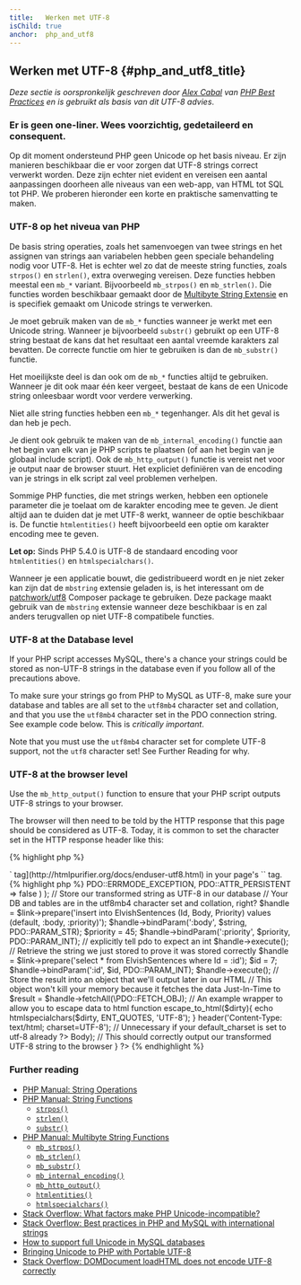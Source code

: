 ```yaml
---
title:   Werken met UTF-8
isChild: true
anchor:  php_and_utf8
---
```


## Werken met UTF-8 {#php_and_utf8_title}

_Deze sectie is oorspronkelijk geschreven door [Alex Cabal](https://alexcabal.com/) van 
[PHP Best Practices](https://phpbestpractices.org/#utf-8) en is gebruikt als basis van dit UTF-8 advies_.

### Er is geen one-liner. Wees voorzichtig, gedetaileerd en consequent.

Op dit moment ondersteund PHP geen Unicode op het basis niveau. 
Er zijn manieren beschikbaar die er voor zorgen dat UTF-8 strings correct verwerkt worden.
Deze zijn echter niet evident en vereisen een aantal aanpassingen doorheen alle niveaus van een web-app, van HTML tot SQL tot PHP.
We proberen hieronder een korte en praktische samenvatting te maken.

### UTF-8 op het niveua van PHP

De basis string operaties, zoals het samenvoegen van twee strings en het assignen van strings aan variabelen hebben geen speciale behandeling nodig voor UTF-8.
Het is echter wel zo dat de meeste string functies, zoals `strpos()` en `strlen()`, extra overweging vereisen.
Deze functies hebben meestal een `mb_*` variant. Bijvoorbeeld `mb_strpos()` en `mb_strlen()`.
Die functies worden beschikbaar gemaakt door de [Multibyte String Extensie] en is specifiek gemaakt om Unicode strings te verwerken.

Je moet gebruik maken van de `mb_*` functies wanneer je werkt met een Unicode string. Wanneer je bijvoorbeeld `substr()` gebruikt op een UTF-8 string bestaat de kans dat het resultaat een aantal vreemde karakters zal bevatten.
De correcte functie om hier te gebruiken is dan de `mb_substr()` functie.

Het moeilijkste deel is dan ook om de `mb_*` functies altijd te gebruiken. Wanneer je dit ook maar één keer vergeet, bestaat de kans de een Unicode string onleesbaar wordt voor verdere verwerking.

Niet alle string functies hebben een `mb_*` tegenhanger. Als dit het geval is dan heb je pech.

Je dient ook gebruik te maken van de `mb_internal_encoding()` functie aan het begin van elk van je PHP scripts te plaatsen (of aan het begin van je globaal include script).
Ook de `mb_http_output()` functie is vereist net voor je output naar de browser stuurt.
Het expliciet definiëren van de encoding van je strings in elk script zal veel problemen verhelpen.

Sommige PHP functies, die met strings werken, hebben een optionele parameter die je toelaat om de karakter encoding mee te geven.
Je dient altijd aan te duiden dat je met UTF-8 werkt, wanneer de optie beschikbaar is.
De functie `htmlentities()` heeft bijvoorbeeld een optie om karakter encoding mee te geven.

**Let op:** Sinds PHP 5.4.0 is UTF-8 de standaard encoding voor `htmlentities()` en `htmlspecialchars()`.

Wanneer je een applicatie bouwt, die gedistribueerd wordt en je niet zeker kan zijn dat de `mbstring` extensie geladen is, is het interessant om de [patchwork/utf8] Composer package te gebruiken.
Deze package maakt gebruik van de `mbstring` extensie wanneer deze beschikbaar is en zal anders terugvallen op niet UTF-8 compatibele functies.

[Multibyte String Extensie]: https://secure.php.net/book.mbstring
[patchwork/utf8]: https://packagist.org/packages/patchwork/utf8

### UTF-8 at the Database level

If your PHP script accesses MySQL, there's a chance your strings could be stored as non-UTF-8 strings in the database
even if you follow all of the precautions above.

To make sure your strings go from PHP to MySQL as UTF-8, make sure your database and tables are all set to the
`utf8mb4` character set and collation, and that you use the `utf8mb4` character set in the PDO connection string. See
example code below. This is _critically important_.

Note that you must use the `utf8mb4` character set for complete UTF-8 support, not the `utf8` character set! See
Further Reading for why.

### UTF-8 at the browser level

Use the `mb_http_output()` function to ensure that your PHP script outputs UTF-8 strings to your browser.

The browser will then need to be told by the HTTP response that this page should be considered as UTF-8. Today, it is common to set the character set in the HTTP response header like this:

{% highlight php %}
<?php
header('Content-Type: text/html; charset=UTF-8')
{% endhighlight %}

The historic approach to doing that was to include the [charset `<meta>` tag](http://htmlpurifier.org/docs/enduser-utf8.html) in your page's `<head>` tag.

{% highlight php %}
<?php
// Tell PHP that we're using UTF-8 strings until the end of the script
mb_internal_encoding('UTF-8');
$utf_set = ini_set('default_charset', 'utf-8');
if (!$utf_set) {
    throw new Exception('could not set default_charset to utf-8, please ensure it\'s set on your system!');
}

// Tell PHP that we'll be outputting UTF-8 to the browser
mb_http_output('UTF-8');
 
// Our UTF-8 test string
$string = 'Êl síla erin lû e-govaned vîn.';

// Transform the string in some way with a multibyte function
// Note how we cut the string at a non-Ascii character for demonstration purposes
$string = mb_substr($string, 0, 15);

// Connect to a database to store the transformed string
// See the PDO example in this document for more information
// Note the `charset=utf8mb4` in the Data Source Name (DSN)
$link = new PDO(
    'mysql:host=your-hostname;dbname=your-db;charset=utf8mb4',
    'your-username',
    'your-password',
    array(
        PDO::ATTR_ERRMODE => PDO::ERRMODE_EXCEPTION,
        PDO::ATTR_PERSISTENT => false
    )
);

// Store our transformed string as UTF-8 in our database
// Your DB and tables are in the utf8mb4 character set and collation, right?
$handle = $link->prepare('insert into ElvishSentences (Id, Body, Priority) values (default, :body, :priority)');
$handle->bindParam(':body', $string, PDO::PARAM_STR);
$priority = 45;
$handle->bindParam(':priority', $priority, PDO::PARAM_INT); // explicitly tell pdo to expect an int
$handle->execute();

// Retrieve the string we just stored to prove it was stored correctly
$handle = $link->prepare('select * from ElvishSentences where Id = :id');
$id = 7;
$handle->bindParam(':id', $id, PDO::PARAM_INT);
$handle->execute();

// Store the result into an object that we'll output later in our HTML
// This object won't kill your memory because it fetches the data Just-In-Time to
$result = $handle->fetchAll(\PDO::FETCH_OBJ);

// An example wrapper to allow you to escape data to html
function escape_to_html($dirty){
    echo htmlspecialchars($dirty, ENT_QUOTES, 'UTF-8');
}

header('Content-Type: text/html; charset=UTF-8'); // Unnecessary if your default_charset is set to utf-8 already
?><!doctype html>
<html>
    <head>
        <meta charset="UTF-8">
        <title>UTF-8 test page</title>
    </head>
    <body>
        <?php
        foreach($result as $row){
            escape_to_html($row->Body);  // This should correctly output our transformed UTF-8 string to the browser
        }
        ?>
    </body>
</html>
{% endhighlight %}

### Further reading

* [PHP Manual: String Operations](https://secure.php.net/language.operators.string)
* [PHP Manual: String Functions](https://secure.php.net/ref.strings)
    * [`strpos()`](https://secure.php.net/function.strpos)
    * [`strlen()`](https://secure.php.net/function.strlen)
    * [`substr()`](https://secure.php.net/function.substr)
* [PHP Manual: Multibyte String Functions](https://secure.php.net/ref.mbstring)
    * [`mb_strpos()`](https://secure.php.net/function.mb-strpos)
    * [`mb_strlen()`](https://secure.php.net/function.mb-strlen)
    * [`mb_substr()`](https://secure.php.net/function.mb-substr)
    * [`mb_internal_encoding()`](https://secure.php.net/function.mb-internal-encoding)
    * [`mb_http_output()`](https://secure.php.net/function.mb-http-output)
    * [`htmlentities()`](https://secure.php.net/function.htmlentities)
    * [`htmlspecialchars()`](https://secure.php.net/function.htmlspecialchars)
* [Stack Overflow: What factors make PHP Unicode-incompatible?](https://stackoverflow.com/questions/571694/what-factors-make-php-unicode-incompatible)
* [Stack Overflow: Best practices in PHP and MySQL with international strings](https://stackoverflow.com/questions/140728/best-practices-in-php-and-mysql-with-international-strings)
* [How to support full Unicode in MySQL databases](https://mathiasbynens.be/notes/mysql-utf8mb4)
* [Bringing Unicode to PHP with Portable UTF-8](https://www.sitepoint.com/bringing-unicode-to-php-with-portable-utf8/)
* [Stack Overflow: DOMDocument loadHTML does not encode UTF-8 correctly](https://stackoverflow.com/questions/8218230/php-domdocument-loadhtml-not-encoding-utf-8-correctly)
